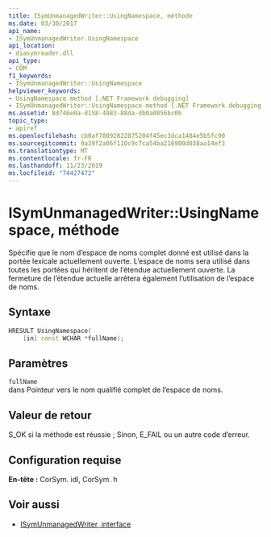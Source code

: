 ```yaml
---
title: ISymUnmanagedWriter::UsingNamespace, méthode
ms.date: 03/30/2017
api_name:
- ISymUnmanagedWriter.UsingNamespace
api_location:
- diasymreader.dll
api_type:
- COM
f1_keywords:
- ISymUnmanagedWriter::UsingNamespace
helpviewer_keywords:
- UsingNamespace method [.NET Framework debugging]
- ISymUnmanagedWriter::UsingNamespace method [.NET Framework debugging]
ms.assetid: 8d746e0a-d158-4983-88da-db0a0856bc0b
topic_type:
- apiref
ms.openlocfilehash: cb0af78092822875204f45ec3dca1484e5b5fc90
ms.sourcegitcommit: 9a39f2a06f110c9c7ca54ba216900d038aa14ef3
ms.translationtype: MT
ms.contentlocale: fr-FR
ms.lasthandoff: 11/23/2019
ms.locfileid: "74427472"
---
```

# <a name="isymunmanagedwriterusingnamespace-method"></a>ISymUnmanagedWriter::UsingNamespace, méthode
Spécifie que le nom d’espace de noms complet donné est utilisé dans la portée lexicale actuellement ouverte. L’espace de noms sera utilisé dans toutes les portées qui héritent de l’étendue actuellement ouverte. La fermeture de l’étendue actuelle arrêtera également l’utilisation de l’espace de noms.  
  
## <a name="syntax"></a>Syntaxe  
  
```cpp  
HRESULT UsingNamespace(  
    [in] const WCHAR *fullName);  
```  
  
## <a name="parameters"></a>Paramètres  
 `fullName`  
 dans Pointeur vers le nom qualifié complet de l’espace de noms.  
  
## <a name="return-value"></a>Valeur de retour  
 S_OK si la méthode est réussie ; Sinon, E_FAIL ou un autre code d’erreur.  
  
## <a name="requirements"></a>Configuration requise  
 **En-tête :** CorSym. idl, CorSym. h  
  
## <a name="see-also"></a>Voir aussi

- [ISymUnmanagedWriter, interface](../../../../docs/framework/unmanaged-api/diagnostics/isymunmanagedwriter-interface.md)
